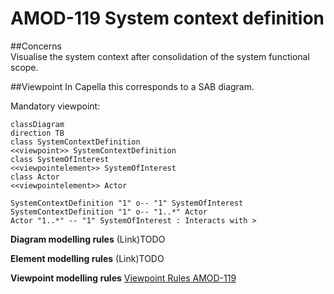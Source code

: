 




# AMOD-119 System context definition
##Concerns	
Visualise the system context after consolidation of the system functional scope.

##Viewpoint
In Capella this corresponds to a SAB diagram.

Mandatory viewpoint:

``` mermaid
classDiagram
direction TB
class SystemContextDefinition 
<<viewpoint>> SystemContextDefinition
class SystemOfInterest
<<viewpointelement>> SystemOfInterest
class Actor
<<viewpointelement>> Actor

SystemContextDefinition "1" o-- "1" SystemOfInterest
SystemContextDefinition "1" o-- "1..*" Actor
Actor "1..*" -- "1" SystemOfInterest : Interacts with > 
```
**Diagram modelling rules**
(Link)TODO

**Element modelling rules**
(Link)TODO

**Viewpoint modelling rules**
[Viewpoint Rules AMOD-119](../system_analysis.md#amod-119-system-context-definition)